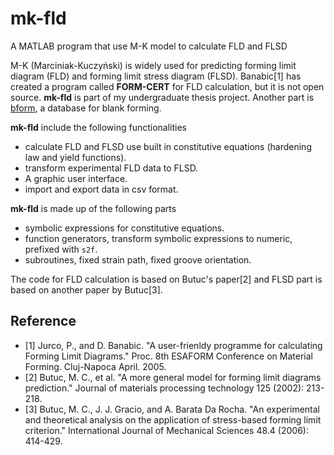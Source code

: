 # mk-fld

A MATLAB program that use M-K model to calculate FLD and FLSD

M-K (Marciniak-Kuczyński) is widely used for predicting forming limit diagram (FLD) and forming limit stress diagram (FLSD). 
Banabic[1] has created a program called **FORM-CERT** for FLD calculation, but it is not open source. **mk-fld** is part of my undergraduate thesis project. 
Another part is [bform](https://github.com/at15/bform), a database for blank forming.

**mk-fld** include the following functionalities 

- calculate FLD and FLSD use built in constitutive equations (hardening law and yield functions).
- transform experimental FLD data to FLSD.
- A graphic user interface.
- import and export data in csv format.

**mk-fld** is made up of the following parts

- symbolic expressions for constitutive equations.
- function generators, transform symbolic expressions to numeric, prefixed with `s2f`.
- subroutines, fixed strain path, fixed groove orientation.

The code for FLD calculation is based on Butuc's paper[2] and FLSD part is based on another paper by Butuc[3].

## Reference

- [1] Jurco, P., and D. Banabic. "A user-frienldy programme for calculating Forming Limit Diagrams." Proc. 8th ESAFORM Conference on Material Forming. Cluj-Napoca April. 2005.
- [2] Butuc, M. C., et al. "A more general model for forming limit diagrams prediction." Journal of materials processing technology 125 (2002): 213-218.
- [3] Butuc, M. C., J. J. Gracio, and A. Barata Da Rocha. "An experimental and theoretical analysis on the application of stress-based forming limit criterion." International Journal of Mechanical Sciences 48.4 (2006): 414-429.